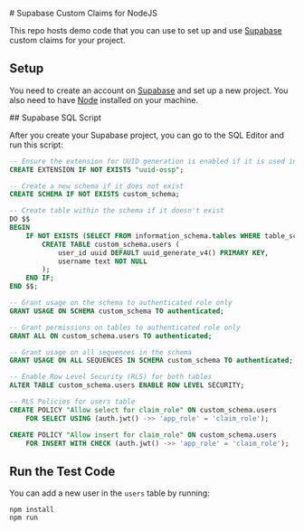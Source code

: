 # Supabase Custom Claims for NodeJS

This repo hosts demo code that you can use to set up and use [Supabase](https://supabase.com/) custom claims for your project.

## Setup

You need to create an account on [Supabase](https://supabase.com/) and set up a new project. You also need to have [Node](https://nodejs.org/en/download/package-manager) installed on your machine.

## Supabase SQL Script

After you create your Supabase project, you can go to the SQL Editor and run this script:

```sql
-- Ensure the extension for UUID generation is enabled if it is used in your tables
CREATE EXTENSION IF NOT EXISTS "uuid-ossp";

-- Create a new schema if it does not exist
CREATE SCHEMA IF NOT EXISTS custom_schema;

-- Create table within the schema if it doesn't exist
DO $$
BEGIN
    IF NOT EXISTS (SELECT FROM information_schema.tables WHERE table_schema = 'custom_schema' AND table_name = 'users') THEN
        CREATE TABLE custom_schema.users (
            user_id uuid DEFAULT uuid_generate_v4() PRIMARY KEY,
            username text NOT NULL
        );
    END IF;
END $$;

-- Grant usage on the schema to authenticated role only
GRANT USAGE ON SCHEMA custom_schema TO authenticated;

-- Grant permissions on tables to authenticated role only
GRANT ALL ON custom_schema.users TO authenticated;

-- Grant usage on all sequences in the schema
GRANT USAGE ON ALL SEQUENCES IN SCHEMA custom_schema TO authenticated;

-- Enable Row Level Security (RLS) for both tables
ALTER TABLE custom_schema.users ENABLE ROW LEVEL SECURITY;

-- RLS Policies for users table
CREATE POLICY "Allow select for claim_role" ON custom_schema.users
    FOR SELECT USING (auth.jwt() ->> 'app_role' = 'claim_role');

CREATE POLICY "Allow insert for claim_role" ON custom_schema.users
    FOR INSERT WITH CHECK (auth.jwt() ->> 'app_role' = 'claim_role');
```

## Run the Test Code

You can add a new user in the `users` table by running:

```
npm install
npm run
```